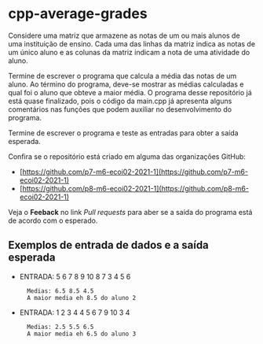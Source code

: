 # cpp-average-grades

Considere uma matriz que armazene as notas de um ou mais alunos de uma instituição de ensino. Cada uma das linhas da matriz indica as notas de um único aluno e as colunas da matriz indicam a nota de uma atividade do aluno. 

Termine de escrever o programa que calcula a média das notas de um aluno. Ao término do programa, deve-se mostrar as médias calculadas e qual foi o aluno que obteve a maior média. O programa desse repositório já está quase finalizado, pois o código da main.cpp já apresenta alguns comentários nas funções que podem auxiliar no desenvolvimento do programa.

Termine de escrever o programa e teste as entradas para obter a saída esperada.

Confira se o repositório está criado em alguma das organizações GitHub:
* [https://github.com/p7-m6-ecoi02-2021-1](https://github.com/p7-m6-ecoi02-2021-1)
* [https://github.com/p8-m6-ecoi02-2021-1](https://github.com/p8-m6-ecoi02-2021-1)

Veja o **Feeback** no link *Pull requests* para aber se a saída do programa está de acordo com o esperado.

## Exemplos de entrada de dados e a saída esperada

- ENTRADA: 5 6 7 8 9 10 8 7 3 4 5 6

        Medias: 6.5 8.5 4.5 
        A maior media eh 8.5 do aluno 2

- ENTRADA: 1 2 3 4 4 5 6 7 9 10 3 4

        Medias: 2.5 5.5 6.5 
        A maior media eh 6.5 do aluno 3
